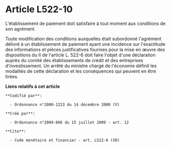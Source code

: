 # Article L522-10

L'établissement de paiement doit satisfaire à tout moment aux conditions de son agrément. 

Toute modification des conditions auxquelles était subordonné l'agrément délivré à un établissement de paiement ayant une
incidence sur l'exactitude des informations et pièces justificatives fournies pour la mise en œuvre des dispositions du II de
l'article L. 522-6 doit faire l'objet d'une déclaration auprès du comité des établissements de crédit et des entreprises
d'investissement. Un arrêté du ministre chargé de l'économie définit les modalités de cette déclaration et les conséquences
qui peuvent en être tirées.

**Liens relatifs à cet article**

	**Codifié par**:

	  - Ordonnance n°2000-1223 du 14 décembre 2000 (V)

	**Créé par**:

	  - Ordonnance n°2009-866 du 15 juillet 2009 - art. 12

	**Cite**:

	  - Code monétaire et financier - art. L522-6 (VD)
